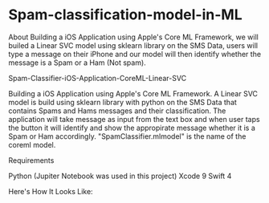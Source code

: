 # Spam-classification-model-in-ML
About Building a iOS Application using Apple's Core ML Framework, we will builed a Linear SVC model using sklearn library on the SMS Data, users will type a message on their iPhone and our model will then identify whether the message is a Spam or a Ham (Not spam).


Spam-Classifier-iOS-Application-CoreML-Linear-SVC

Building a iOS Application using Apple's Core ML Framework. A Linear SVC model is build using sklearn library with python on the SMS Data that contains Spams and Hams messages and their classification. The application will take message as input from the text box and when user taps the button it will identify and show the appropirate message whether it is a Spam or Ham accordingly. "SpamClassifier.mlmodel" is the name of the coreml model.

Requirements

Python (Jupiter Notebook was used in this project)
Xcode 9
Swift 4

Here's How It Looks Like:

